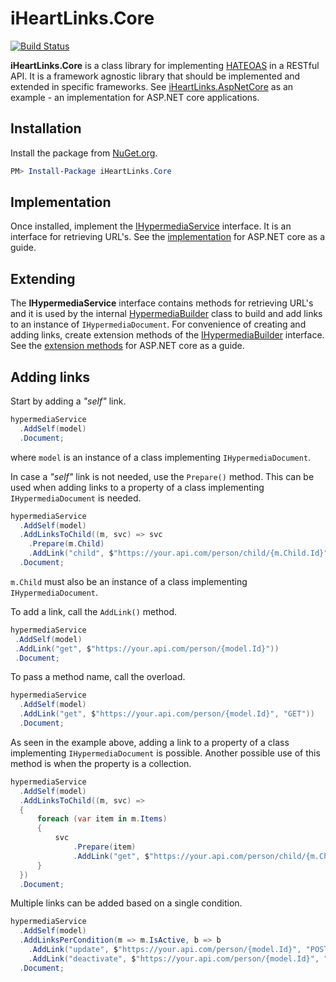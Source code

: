 # iHeartLinks.Core

[![Build Status](https://dev.azure.com/marlon-hizole/iHeartLinks/_apis/build/status/iHeartLinks.Core.CI?branchName=master)](https://dev.azure.com/marlon-hizole/iHeartLinks/_build/latest?definitionId=13&branchName=master)

**iHeartLinks.Core** is a class library for implementing [HATEOAS](https://en.wikipedia.org/wiki/HATEOAS) in a RESTful API. It is a framework agnostic library that should be implemented and extended in specific frameworks. See [iHeartLinks.AspNetCore](https://github.com/ponki-d-monkey/iHeartLinks.AspNetCore) as an example - an implementation for ASP.NET core applications.

## Installation

Install the package from [NuGet.org](https://www.nuget.org/packages/iHeartLinks.Core/).

```powershell
PM> Install-Package iHeartLinks.Core
```

## Implementation

Once installed, implement the [IHypermediaService](https://github.com/ponki-d-monkey/iHeartLinks.Core/blob/master/src/iHeartLinks.Core/IHypermediaService.cs) interface. It is an interface for retrieving URL's. See the [implementation](https://github.com/ponki-d-monkey/iHeartLinks.AspNetCore/blob/master/src/iHeartLinks.AspNetCore/HypermediaService.cs) for ASP.NET core as a guide.

## Extending

The **IHypermediaService** interface contains methods for retrieving URL's and it is used by the internal [HypermediaBuilder](https://github.com/ponki-d-monkey/iHeartLinks.Core/blob/master/src/iHeartLinks.Core/HypermediaBuilder.cs) class to build and add links to an instance of `IHypermediaDocument`. For convenience of creating and adding links, create extension methods of the [IHypermediaBuilder](https://github.com/ponki-d-monkey/iHeartLinks.Core/blob/master/src/iHeartLinks.Core/IHypermediaBuilder.cs) interface. See the [extension methods](https://github.com/ponki-d-monkey/iHeartLinks.AspNetCore/blob/master/src/iHeartLinks.AspNetCore/HypermediaBuilderExtension.cs) for ASP.NET core as a guide.

## Adding links

Start by adding a _"self"_ link.

```csharp
hypermediaService
  .AddSelf(model)
  .Document;
```

where `model` is an instance of a class implementing `IHypermediaDocument`.

In case a _"self"_ link is not needed, use the `Prepare()` method. This can be used when adding links to a property of a class implementing `IHypermediaDocument` is needed.

```csharp
hypermediaService
  .AddSelf(model)
  .AddLinksToChild((m, svc) => svc
    .Prepare(m.Child)
    .AddLink("child", $"https://your.api.com/person/child/{m.Child.Id}"))
  .Document;
```

`m.Child` must also be an instance of a class implementing `IHypermediaDocument`.

To add a link, call the `AddLink()` method.

```csharp
hypermediaService
 .AddSelf(model)
 .AddLink("get", $"https://your.api.com/person/{model.Id}"))
 .Document;
```

To pass a method name, call the overload.

```csharp
hypermediaService
  .AddSelf(model)
  .AddLink("get", $"https://your.api.com/person/{model.Id}", "GET"))
  .Document;
```

As seen in the example above, adding a link to a property of a class implementing `IHypermediaDocument` is possible. Another possible use of this method is when the property is a collection.

```csharp
hypermediaService
  .AddSelf(model)
  .AddLinksToChild((m, svc) =>
  {
      foreach (var item in m.Items)
      {
          svc
              .Prepare(item)
              .AddLink("get", $"https://your.api.com/person/child/{m.Child.Id}", "GET");
      }
  })
  .Document;
```

Multiple links can be added based on a single condition.

```csharp
hypermediaService
  .AddSelf(model)
  .AddLinksPerCondition(m => m.IsActive, b => b
    .AddLink("update", $"https://your.api.com/person/{model.Id}", "POST")
    .AddLink("deactivate", $"https://your.api.com/person/{model.Id}", "PATCH"))
  .Document;
```
